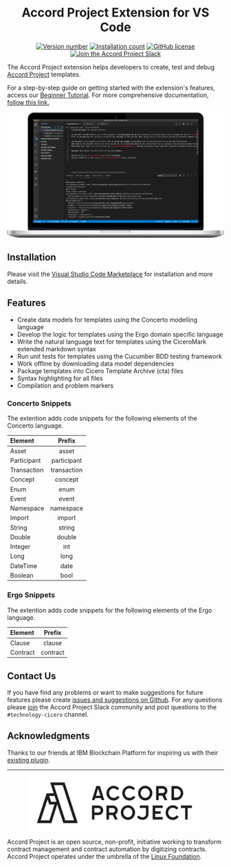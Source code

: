 <h1 align="center">
  Accord Project Extension for VS Code
</h1>

<p align="center">
  <a href="https://marketplace.visualstudio.com/items?itemName=accordproject.cicero-vscode-extension"><img src="https://vsmarketplacebadge.apphb.com/version/accordproject.cicero-vscode-extension.svg" alt="Version number"></a>
  <a href="https://marketplace.visualstudio.com/items?itemName=accordproject.cicero-vscode-extension"><img src="https://vsmarketplacebadge.apphb.com/installs/accordproject.cicero-vscode-extension.svg" alt="Installation count"></a> <a href="https://github.com/accordproject/cicero-vscode-extension/blob/master/LICENSE"><img src="https://img.shields.io/github/license/accordproject/cicero-vscode-extension" alt="GitHub license"></a>
  <a href="https://accord-project-slack-signup.herokuapp.com/">
    <img src="https://img.shields.io/badge/Accord%20Project-Join%20Slack-blue" alt="Join the Accord Project Slack" />
  </a>
</p>

The Accord Project extension helps developers to create, test and debug [Accord Project](https://accordproject.org) templates.

For a step-by-step guide on getting started with the extension's features, access our [Beginner Tutorial](https://docs.accordproject.org). For more comprehensive documentation, [follow this link.](https://docs.accordproject.org)

![Accord Project Extension Homepage](assets/VSCodeImage.png)

## Installation

Please visit the [Visual Studio Code Marketplace](https://marketplace.visualstudio.com/items?itemName=accordproject.cicero-vscode-extension) for installation and more details.

## Features

- Create data models for templates using the Concerto modelling language
- Develop the logic for templates using the Ergo domain specific language
- Write the natural language text for templates using the CiceroMark extended markdown syntax
- Run unit tests for templates using the Cucumber BDD testing framework
- Work offline by downloading data model dependencies
- Package templates into Cicero Template Archive (cta) files
- Syntax highlighting for all files
- Compilation and problem markers

### Concerto Snippets

The extention adds code snippets for the following elements of the Concerto language.

| Element     |   Prefix    |
| :---------- | :---------: |
| Asset       |    asset    |
| Participant | participant |
| Transaction | transaction |
| Concept     |   concept   |
| Enum        |    enum     |
| Event       |    event    |
| Namespace   |   namespace |
| Import      |    import   |
| String      |    string   |
| Double      |    double   |
| Integer     |    int      |
| Long        |    long     |
| DateTime    |    date     |
| Boolean     |    bool     |

### Ergo Snippets

The extention adds code snippets for the following elements of the Ergo language.

| Element     |   Prefix    |
| :---------- | :---------: |
| Clause      |   clause    |
| Contract    | contract    |

## Contact Us
If you have find any problems or want to make suggestions for future features please create [issues and suggestions on Github](https://github.com/accordproject/cicero-vscode-extension/issues). For any questions please [join](https://accord-project-slack-signup.herokuapp.com/) the Accord Project Slack community and post questions to the `#technology-cicero` channel.

## Acknowledgments

Thanks to our friends at IBM Blockchain Platform for inspiring us with their [existing plugin](https://github.com/IBM-Blockchain/blockchain-vscode-extension/).

---

<p align="center">
  <a href="https://www.accordproject.org/">
    <img src="assets/APLogo.png" alt="Accord Project Logo" width="400" />
  </a>
</p>

Accord Project is an open source, non-profit, initiative working to transform contract management and contract automation by digitizing contracts. Accord Project operates under the umbrella of the [Linux Foundation](https://linuxfoundation.org).